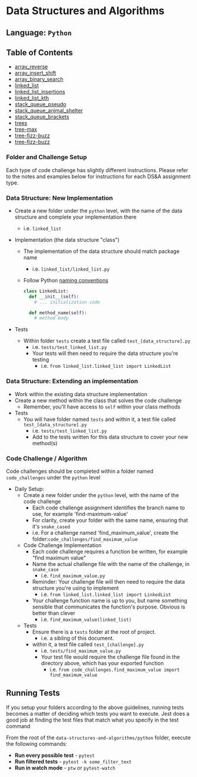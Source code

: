 # Data Structures and Algorithms

## Language: `Python`

## Table of Contents
- [array_reverse](https://github.com/dennis-nichols/data-structures-and-algorithms/tree/main/python/docs/array_reverse#readme)
- [array_insert_shift](https://github.com/dennis-nichols/data-structures-and-algorithms/blob/main/python/docs/array_insert_shift/README.md)
- [array_binary_search](https://github.com/dennis-nichols/data-structures-and-algorithms/blob/main/python/docs/array-binary-search/README.md)
- [linked_list](https://github.com/dennis-nichols/data-structures-and-algorithms/blob/main/python/docs/linked_list/README.md)
- [linked_list_insertions](https://github.com/dennis-nichols/data-structures-and-algorithms/blob/main/python/docs/linked_list_insertions/README.md)
- [linked_list_kth](https://github.com/dennis-nichols/data-structures-and-algorithms/blob/main/python/docs/linked_list_kth/README.md)
- [stack_queue_pseudo](https://github.com/dennis-nichols/data-structures-and-algorithms/blob/main/python/docs/stack_queue_pseudo/README.md)
- [stack_queue_animal_shelter](https://github.com/dennis-nichols/data-structures-and-algorithms/blob/main/python/docs/stack_queue_animal_shelter/README.md)
- [stack_queue_brackets](https://github.com/dennis-nichols/data-structures-and-algorithms/blob/main/python/docs/stack_queue_brackets/README.md)
- [trees](https://github.com/dennis-nichols/data-structures-and-algorithms/tree/main/python/docs/trees)
- [tree-max](https://github.com/dennis-nichols/data-structures-and-algorithms/blob/main/python/docs/tree_max/README.md)
- [tree-fizz-buzz](https://github.com/dennis-nichols/data-structures-and-algorithms/tree/main/python/docs/tree_breadth_first)
- [tree-fizz-buzz](https://github.com/dennis-nichols/data-structures-and-algorithms/blob/main/python/docs/tree_fizz_buzz/README.md)

### Folder and Challenge Setup

Each type of code challenge has slightly different instructions. Please refer to the notes and examples below for instructions for each DS&A assignment type.

### Data Structure: New Implementation

- Create a new folder under the `python` level, with the name of the data structure and complete your implementation there
  - i.e. `linked_list`
- Implementation (the data structure "class")
  - The implementation of the data structure should match package name
    - i.e. `linked_list/linked_list.py`
  - Follow Python [naming conventions](https://www.python.org/dev/peps/pep-0008/#naming-conventions)

    ```python
    class LinkedList:
      def __init__(self):
        # ... initialization code

      def method_name(self):
        # method body
    ```

- Tests
  - Within folder `tests` create a test file called `test_[data_structure].py`
    - i.e. `tests/test_linked_list.py`
    - Your tests will then need to require the data structure you're testing
      - i.e. `from linked_list.linked_list import LinkedList`

### Data Structure: Extending an implementation

- Work within the existing data structure implementation
- Create a new method within the class that solves the code challenge
  - Remember, you'll have access to `self` within your class methods
- Tests
  - You will have folder named `tests` and within it, a test file called `test_[data_structure].py`
    - i.e. `tests/test_linked_list.py`
    - Add to the tests written for this data structure to cover your new method(s)

### Code Challenge / Algorithm

Code challenges should be completed within a folder named `code_challenges` under the `python` level

- Daily Setup:
  - Create a new folder under the `python` level, with the name of the code challenge
    - Each code challenge assignment identifies the branch name to use, for example 'find-maximum-value'
    - For clarity, create your folder with the same name, ensuring that it's `snake_cased`
    - i.e. For a challenge named 'find_maximum_value', create the folder:`code_challenges/find_maximum_value`
  - Code Challenge Implementation
    - Each code challenge requires a function be written, for example "find maximum value"
    - Name the actual challenge file with the name of the challenge, in `snake_case`
      - i.e. `find_maximum_value.py`
    - Reminder: Your challenge file will then need to require the data structure you're using to implement
      - i.e. `from linked_list.linked_list import LinkedList`
    - Your challenge function name is up to you, but name something sensible that communicates the function's purpose. Obvious is better than clever
      - i.e. `find_maximum_value(linked_list)`
  - Tests
    - Ensure there is a `tests` folder at the root of project.
      - i.e. a sibling of this document.
    - within it, a test file called `test_[challenge].py`
      - i.e. `tests/find_maximum_value.py`
      - Your test file would require the challenge file found in the directory above, which has your exported function
        - i.e. `from code_challenges.find_maximum_value import find_maximum_value`

## Running Tests

If you setup your folders according to the above guidelines, running tests becomes a matter of deciding which tests you want to execute.  Jest does a good job at finding the test files that match what you specify in the test command

From the root of the `data-structures-and-algorithms/python` folder, execute the following commands:

- **Run every possible test** - `pytest`
- **Run filtered tests** - `pytest -k some_filter_text`
- **Run in watch mode** - `ptw` or `pytest-watch`
